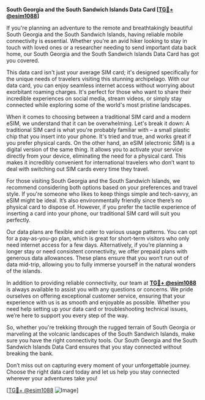 **South Georgia and the South Sandwich Islands Data Card [[TG💪+ @esim1088](https://t.me/s/esim1088)]**

If you're planning an adventure to the remote and breathtakingly beautiful South Georgia and the South Sandwich Islands, having reliable mobile connectivity is essential. Whether you're an avid hiker looking to stay in touch with loved ones or a researcher needing to send important data back home, our South Georgia and the South Sandwich Islands Data Card has got you covered.

This data card isn't just your average SIM card; it's designed specifically for the unique needs of travelers visiting this stunning archipelago. With our data card, you can enjoy seamless internet access without worrying about exorbitant roaming charges. It's perfect for those who want to share their incredible experiences on social media, stream videos, or simply stay connected while exploring some of the world's most pristine landscapes.

When it comes to choosing between a traditional SIM card and a modern eSIM, we understand that it can be overwhelming. Let's break it down: A traditional SIM card is what you're probably familiar with – a small plastic chip that you insert into your phone. It's tried and true, and works great if you prefer physical cards. On the other hand, an eSIM (electronic SIM) is a digital version of the same thing. It allows you to activate your service directly from your device, eliminating the need for a physical card. This makes it incredibly convenient for international travelers who don’t want to deal with switching out SIM cards every time they travel.

For those visiting South Georgia and the South Sandwich Islands, we recommend considering both options based on your preferences and travel style. If you're someone who likes to keep things simple and tech-savvy, an eSIM might be ideal. It’s also environmentally friendly since there’s no physical card to dispose of. However, if you prefer the tactile experience of inserting a card into your phone, our traditional SIM card will suit you perfectly.

Our data plans are flexible and cater to various usage patterns. You can opt for a pay-as-you-go plan, which is great for short-term visitors who only need internet access for a few days. Alternatively, if you’re planning a longer stay or need consistent connectivity, we offer prepaid plans with generous data allowances. These plans ensure that you won’t run out of data mid-trip, allowing you to fully immerse yourself in the natural wonders of the islands.

In addition to providing reliable connectivity, our team at **[TG💪+ @esim1088](https://t.me/s/esim1088)** is always available to assist you with any questions or concerns. We pride ourselves on offering exceptional customer service, ensuring that your experience with us is as smooth and enjoyable as possible. Whether you need help setting up your data card or troubleshooting technical issues, we’re here to support you every step of the way.

So, whether you're trekking through the rugged terrain of South Georgia or marveling at the volcanic landscapes of the South Sandwich Islands, make sure you have the right connectivity tools. Our South Georgia and the South Sandwich Islands Data Card ensures that you stay connected without breaking the bank. 

Don’t miss out on capturing every moment of your unforgettable journey. Choose the right data card today and let us help you stay connected wherever your adventures take you!

[[TG💪+ @esim1088](https://t.me/s/esim1088) ![Image](https://i.postimg.cc/Y0z9fWf4/image.png)]
